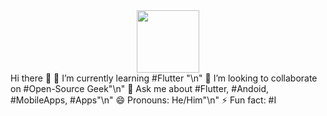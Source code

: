 <div id="header" align="center">
  <img src="https://media.giphy.com/media/M9gbBd9nbDrOTu1Mqx/giphy.gif" width="100"/>
</div>
Hi there 👋
🌱 I’m currently learning #Flutter "\n"
👯 I’m looking to collaborate on #Open-Source Geek"\n"
💬 Ask me about #Flutter, #Andoid, #MobileApps, #Apps"\n"
😄 Pronouns: He/Him"\n"
⚡ Fun fact: #I
